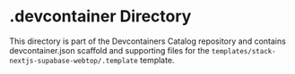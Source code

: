 # .devcontainer Directory

This directory is part of the Devcontainers Catalog repository and contains devcontainer.json scaffold and supporting files for the `templates/stack-nextjs-supabase-webtop/.template` template.

